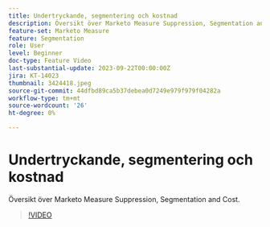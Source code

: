 ```yaml
---
title: Undertryckande, segmentering och kostnad
description: Översikt över Marketo Measure Suppression, Segmentation and Cost.
feature-set: Marketo Measure
feature: Segmentation
role: User
level: Beginner
doc-type: Feature Video
last-substantial-update: 2023-09-22T00:00:00Z
jira: KT-14023
thumbnail: 3424418.jpeg
source-git-commit: 44dfbd89ca5b37debea0d7249e979f979f04282a
workflow-type: tm+mt
source-wordcount: '26'
ht-degree: 0%

---
```



# Undertryckande, segmentering och kostnad

Översikt över Marketo Measure Suppression, Segmentation and Cost.

>[!VIDEO](https://video.tv.adobe.com/v/3424418/?learn=on)
